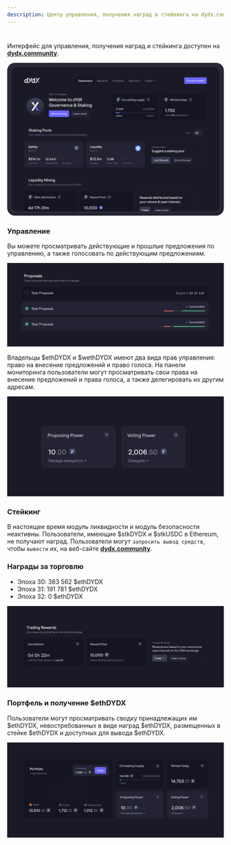 ```yaml
---
description: Центр управления, получения наград и стейкинга на dydx.community
---
```


#

Интерфейс для управления, получения наград и стейкинга доступен на [**dydx.community**](https://dydx.community).

![Зарабатывайте и получайте награды или голосуйте по предложениям](../.gitbook/assets/4.1-landing-page-interface.png)

### Управление

Вы можете просматривать действующие и прошлые предложения по управлению, а также голосовать по действующим предложениям.

![Отслеживайте статус предложений и голосуйте по изменениям](../.gitbook/assets/4.2-track-proposals.png)

Владельцы $ethDYDX и $wethDYDX имеют два вида прав управления: право на внесение предложений и право голоса. На панели мониторинга пользователи могут просматривать свои права на внесение предложений и права голоса, а также делегировать их другим адресам.

![Делегируйте права на внесение предложений и права голоса](../.gitbook/assets/4.3-delegate-voting.png)

### Стейкинг

В настоящее время модуль ликвидности и модуль безопасности неактивны. Пользователи, имеющие $stkDYDX и $stkUSDC в Ethereum, не получают наград. Пользователи могут `запросить вывод средств`, чтобы `вывести` их, на веб-сайте [**dydx.community**](https://dydx.community).

### Награды за торговлю



* Эпоха 30: 383 562 $ethDYDX
* Эпоха 31: 191 781 $ethDYDX
* Эпоха 32: 0 $ethDYDX



![Торгуйте и получайте награды](../.gitbook/assets/4.5-trade-to-rewards.png)

### Портфель и получение $ethDYDX

Пользователи могут просматривать сводку принадлежащих им $ethDYDX, невостребованных в виде наград $ethDYDX, размещенных в стейке $ethDYDX и доступных для вывода $ethDYDX.

![Получайте награды](../.gitbook/assets/4.6-claim-rewards.png)
